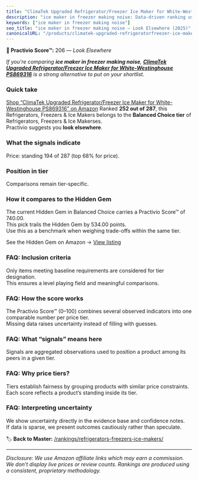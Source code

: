 ```yaml
---
title: "ClimaTek Upgraded Refrigerator/Freezer Ice Maker for White-Westinghouse PS869316"
description: "ice maker in freezer making noise: Data-driven ranking using the Practivio Score™. Positioned by quality, value, demand, findability, momentum."
keywords: ["ice maker in freezer making noise"]
seo_title: "ice maker in freezer making noise — Look Elsewhere (2025)"
canonicalURL: "/products/climatek-upgraded-refrigeratorfreezer-ice-maker-for-white-westinghouse-ps869316-B086LG3TD6/"
---
```


**🚫 Practivio Score™:** 206 — _Look Elsewhere_


*If you're comparing **ice maker in freezer making noise**, **[ClimaTek Upgraded Refrigerator/Freezer Ice Maker for White-Westinghouse PS869316](https://www.amazon.com/dp/B086LG3TD6?tag=practivio-20)** is a strong alternative to put on your shortlist.*
### Quick take
[Shop “ClimaTek Upgraded Refrigerator/Freezer Ice Maker for White-Westinghouse PS869316” on Amazon](https://www.amazon.com/dp/B086LG3TD6?tag=practivio-20)
Ranked **252 out of 287**, this Refrigerators, Freezers & Ice Makers belongs to the **Balanced Choice tier** of Refrigerators, Freezers & Ice Makerses.  
Practivio suggests you **look elsewhere**.

### What the signals indicate
Price: standing 194 of 287 (top 68% for price).  

### Position in tier
Comparisons remain tier-specific.

### How it compares to the Hidden Gem
The current Hidden Gem in Balanced Choice carries a Practivio Score™ of 740.00.  
This pick trails the Hidden Gem by 534.00 points.  
Use this as a benchmark when weighing trade-offs within the same tier.  

See the Hidden Gem on Amazon → [View listing](https://www.amazon.com/dp/B07J1YVSNQ?tag=practivio-20)

### FAQ: Inclusion criteria
Only items meeting baseline requirements are considered for tier designation.  
This ensures a level playing field and meaningful comparisons.

### FAQ: How the score works
The Practivio Score™ (0–100) combines several observed indicators into one comparable number per price tier.  
Missing data raises uncertainty instead of filling with guesses.

### FAQ: What “signals” means here
Signals are aggregated observations used to position a product among its peers in a given tier.

### FAQ: Why price tiers?
Tiers establish fairness by grouping products with similar price constraints.  
Each score reflects a product’s standing inside its tier.

### FAQ: Interpreting uncertainty
We show uncertainty directly in the evidence base and confidence notes.  
If data is sparse, we present outcomes cautiously rather than speculate.


🏷️ **Back to Master:** [/rankings/refrigerators-freezers-ice-makers/](/rankings/refrigerators-freezers-ice-makers/)

---
_Disclosure: We use Amazon affiliate links which may earn a commission. We don’t display live prices or review counts. Rankings are produced using a consistent, proprietary methodology._
